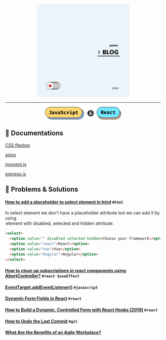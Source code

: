 <p align="center">
  <img height="300" src="images/logo-2020.png">
</p>

--- 
<p align="center">
  <img height="40" src="images/js-react.png">
</p>

## 🥃 Documentations

[CSS flexbox](https://css-tricks.com/snippets/css/a-guide-to-flexbox)

[axios](https://github.com/axios/axios)

[moment.js](https://momentjs.com/)

[express.js](https://expressjs.com/)

## 📎 Problems & Solutions 

#### [How to add a placeholder to select element in html](https://dev.to/saigowthamr/how-to-add-a-placeholder-to-select-element-in-html-hp8) `#html`

In select element we don't have a placeholder attribute but we can add it by using <option> element with `disabled`, `selected` and `hidden` attribute.
  
```html
<select>
  <option value="" disabled selected hidden>Choose your framework</option>
  <option value="react">React</option>
  <option value="Vue">Vue</option>
  <option value="Angular">Angular</option>
</select>
```
#### [How to clean up subscriptions in react components using AbortController?](https://medium.com/@selvaganesh93/how-to-clean-up-subscriptions-in-react-components-using-abortcontroller-72335f19b6f7) `#react $useEffect`

#### [EventTarget.addEventListener()](https://developer.mozilla.org/en-US/docs/Web/API/EventTarget/addEventListener) `#javascript`

#### [Dynamic Form Fields in React](https://codesandbox.io/s/react-dynamic-form-fields-3fjbd?from-embed) `#react`

#### [How to Build a Dynamic, Controlled Form with React Hooks (2019)](https://itnext.io/how-to-build-a-dynamic-controlled-form-with-react-hooks-2019-b39840f75c4f) `#react`

#### [How to Undo the Last Commit](https://code.likeagirl.io/how-to-undo-the-last-commit-393e7db2840b) `#git`

#### [What Are the Benefits of an Agile Workplace?](https://officeprinciples.com/agile-working/what-are-the-benefits-of-an-agile-workplace/)
